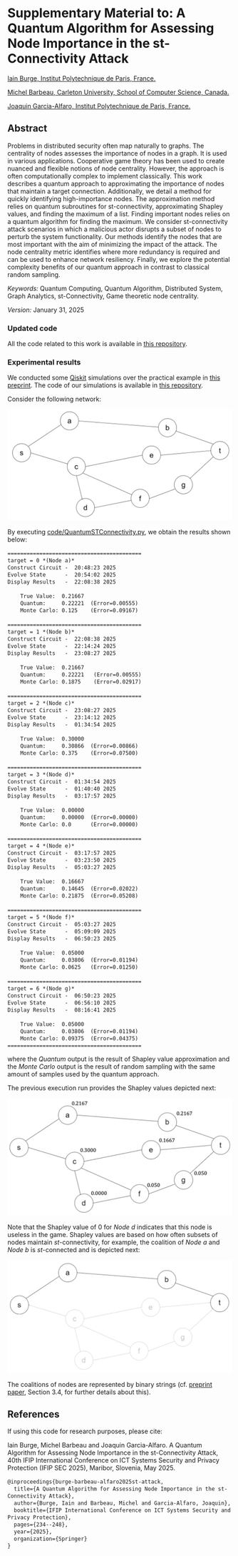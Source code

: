 Supplementary Material to: A Quantum Algorithm for Assessing Node Importance in the st-Connectivity Attack
===

<a href="https://github.com/iain-burge/iain-burge">Iain Burge, Institut Polytechnique de Paris, France.</a>

<a href="https://carleton.ca/scs/people/michel-barbeau/">Michel Barbeau, Carleton University, School of Computer Science, Canada.</a>

<a href="http://j.mp/jgalfaro">Joaquin Garcia-Alfaro, Institut Polytechnique de Paris, France.</a>

## Abstract

Problems in distributed security often map naturally to graphs. The
centrality of nodes assesses the importance of nodes in a graph. It is
used in various applications. Cooperative game theory has been used to
create nuanced and flexible notions of node centrality. However, the
approach is often computationally complex to implement classically.
This work describes a quantum approach to approximating the importance
of nodes that maintain a target connection. Additionally, we detail a
method for quickly identifying high-importance nodes. The
approximation method relies on quantum subroutines for
st-connectivity, approximating Shapley values, and finding the maximum
of a list. Finding important nodes relies on a quantum algorithm for
finding the maximum. We consider st-connectivity attack scenarios in
which a malicious actor disrupts a subset of nodes to perturb the
system functionality. Our methods identify the nodes that are most
important with the aim of minimizing the impact of the attack. The
node centrality metric identifies where more redundancy is required
and can be used to enhance network resiliency. Finally, we explore the
potential complexity benefits of our quantum approach in contrast to
classical random sampling.

*Keywords:* Quantum Computing, Quantum Algorithm, Distributed System,
Graph Analytics, st-Connectivity, Game theoretic node centrality.

*Version:* January 31, 2025

### Updated code

All the code related to this work is available in <a href="https://github.com/iain-burge/quantum_st-attack/tree/main/code">this repository</a>.

### Experimental results

We conducted some <a href="https://www.ibm.com/quantum/qiskit">Qiskit</a> simulations over the practical example in <a href="https://arxiv.org/abs/2502.00446">this preprint</a>. The code of our simulations is available in <a href="https://github.com/iain-burge/quantum_st-attack/tree/main/code">this repository</a>.

Consider the following network:

![](img/network.png?raw=true)

By executing <a href="https://github.com/iain-burge/quantum_st-attack/blob/main/code/QuantumSTConnectivity.py">code/QuantumSTConnectivity.py</a>, we obtain the results shown below:

````{verbatim}
==========================================
target = 0 *(Node a)*
Construct Circuit -  20:48:23 2025
Evolve State      -  20:54:02 2025
Display Results   -  22:08:38 2025

    True Value:  0.21667
    Quantum:     0.22221  (Error=0.00555)
    Monte Carlo: 0.125    (Error=0.09167)

==========================================
target = 1 *(Node b)*
Construct Circuit -  22:08:38 2025
Evolve State      -  22:14:24 2025
Display Results   -  23:08:27 2025

    True Value:  0.21667
    Quantum:     0.22221   (Error=0.00555)
    Monte Carlo: 0.1875    (Error=0.02917)

==========================================
target = 2 *(Node c)*
Construct Circuit -  23:08:27 2025
Evolve State      -  23:14:12 2025
Display Results   -  01:34:54 2025

    True Value:  0.30000
    Quantum:     0.30866  (Error=0.00866)
    Monte Carlo: 0.375    (Error=0.07500)

==========================================
target = 3 *(Node d)*
Construct Circuit -  01:34:54 2025
Evolve State      -  01:40:40 2025
Display Results   -  03:17:57 2025

    True Value:  0.00000
    Quantum:     0.00000  (Error=0.00000)
    Monte Carlo: 0.0      (Error=0.00000)

==========================================
target = 4 *(Node e)*
Construct Circuit -  03:17:57 2025
Evolve State      -  03:23:50 2025
Display Results   -  05:03:27 2025

    True Value:  0.16667
    Quantum:     0.14645  (Error=0.02022)
    Monte Carlo: 0.21875  (Error=0.05208)

==========================================
target = 5 *(Node f)*
Construct Circuit -  05:03:27 2025
Evolve State      -  05:09:09 2025
Display Results   -  06:50:23 2025

    True Value:  0.05000
    Quantum:     0.03806  (Error=0.01194)
    Monte Carlo: 0.0625   (Error=0.01250)

==========================================
target = 6 *(Node g)*
Construct Circuit -  06:50:23 2025
Evolve State      -  06:56:10 2025
Display Results   -  08:16:41 2025

    True Value:  0.05000
    Quantum:     0.03806  (Error=0.01194)
    Monte Carlo: 0.09375  (Error=0.04375)
==========================================
````


where the *Quantum* output is the result of Shapley value approximation
and the *Monte Carlo* output is the result of random sampling with the same
amount of samples used by the quantum approach.

The previous execution run provides the Shapley values depicted next:

![](img/results.png?raw=true)

Note that the Shapley value of $0$ for *Node d* indicates that this node
is useless in the game. Shapley values are based on how often subsets of nodes maintain *st*-connectivity, for example, the coalition of *Node
a* and *Node b* is *st*-connected and is depicted next:

![](img/coallition.png?raw=true)

The coalitions of nodes are represented by binary strings (cf.
<a href="https://arxiv.org/abs/2502.00446">preprint paper</a>, Section 3.4, for further details 
about this).

## References

If using this code for research purposes, please cite:

Iain Burge, Michel Barbeau and Joaquin Garcia-Alfaro. A Quantum Algorithm for Assessing Node Importance in the st-Connectivity Attack, 40th IFIP International Conference on ICT Systems Security and Privacy Protection (IFIP SEC 2025), Maribor, Slovenia, May 2025.

```
@inproceedings{burge-barbeau-alfaro2025st-attack,
  title={A Quantum Algorithm for Assessing Node Importance in the st-Connectivity Attack},
  author={Burge, Iain and Barbeau, Michel and Garcia-Alfaro, Joaquin},
  booktitle={IFIP International Conference on ICT Systems Security and Privacy Protection},
  pages={234--248},
  year={2025},
  organization={Springer}
}
```



